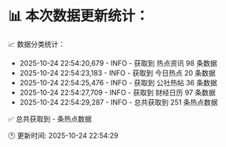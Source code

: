 📊 本次数据更新统计：
==========================

📈 数据分类统计：
- 2025-10-24 22:54:20,679 - INFO - 获取到 热点资讯 98 条数据
- 2025-10-24 22:54:23,183 - INFO - 获取到 今日热点 20 条数据
- 2025-10-24 22:54:25,476 - INFO - 获取到 公社热帖 36 条数据
- 2025-10-24 22:54:27,709 - INFO - 获取到 财经日历 97 条数据
- 2025-10-24 22:54:29,287 - INFO - 总共获取到 251 条热点数据

✅ 总共获取到 - 条热点数据

🕐 更新时间: 2025-10-24 22:54:29
